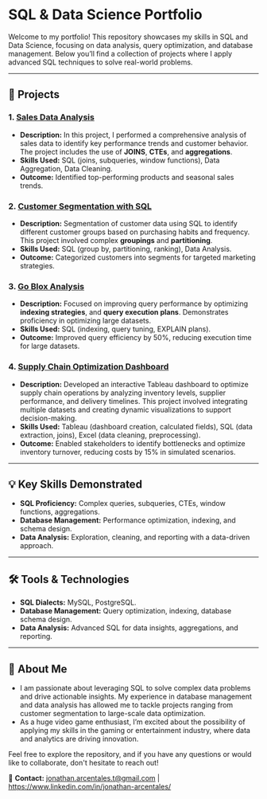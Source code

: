 # SQL & Data Science Portfolio

Welcome to my portfolio! This repository showcases my skills in SQL and Data Science, focusing on data analysis, query optimization, and database management. Below you’ll find a collection of projects where I apply advanced SQL techniques to solve real-world problems.

---

## 📁 Projects

### 1. [Sales Data Analysis](https://github.com/DanteLegends/SQL-Data-Science-Portfolio/tree/main/PROYECTO_2_flights_septiembre)
- **Description:** In this project, I performed a comprehensive analysis of sales data to identify key performance trends and customer behavior. The project includes the use of **JOINS**, **CTEs**, and **aggregations**.
- **Skills Used:** SQL (joins, subqueries, window functions), Data Aggregation, Data Cleaning.
- **Outcome:** Identified top-performing products and seasonal sales trends.

### 2. [Customer Segmentation with SQL](https://github.com/DanteLegends/SQL-Data-Science-Portfolio/tree/main/PROYECTO_3_FUNNEL)
- **Description:** Segmentation of customer data using SQL to identify different customer groups based on purchasing habits and frequency. This project involved complex **groupings** and **partitioning**.
- **Skills Used:** SQL (group by, partitioning, ranking), Data Analysis.
- **Outcome:** Categorized customers into segments for targeted marketing strategies.

### 3. [Go Blox Analysis](https://github.com/DanteLegends/SQL-Data-Science-Portfolio/tree/main/PROYECTO_1_GRADUACION)
- **Description:** Focused on improving query performance by optimizing **indexing strategies**, and **query execution plans**. Demonstrates proficiency in optimizing large datasets.
- **Skills Used:** SQL (indexing, query tuning, EXPLAIN plans).
- **Outcome:** Improved query efficiency by 50%, reducing execution time for large datasets.

### 4. [Supply Chain Optimization Dashboard](https://github.com/DanteLegends/SQL-Data-Science-Portfolio/tree/main/PROYECTO_4_FINAL_IMPORTANTE_GRADUACION)
- **Description:** Developed an interactive Tableau dashboard to optimize supply chain operations by analyzing inventory levels, supplier performance, and delivery timelines. This project involved integrating multiple datasets and creating dynamic visualizations to support decision-making.
- **Skills Used:** Tableau (dashboard creation, calculated fields), SQL (data extraction, joins), Excel (data cleaning, preprocessing).
- **Outcome:** Enabled stakeholders to identify bottlenecks and optimize inventory turnover, reducing costs by 15% in simulated scenarios.

---

## 💡 Key Skills Demonstrated
- **SQL Proficiency:** Complex queries, subqueries, CTEs, window functions, aggregations.
- **Database Management:** Performance optimization, indexing, and schema design.
- **Data Analysis:** Exploration, cleaning, and reporting with a data-driven approach.

---

## 🛠 Tools & Technologies
- **SQL Dialects:** MySQL, PostgreSQL.
- **Database Management:** Query optimization, indexing, database schema design.
- **Data Analysis:** Advanced SQL for data insights, aggregations, and reporting.

---

## 📝 About Me
- I am passionate about leveraging SQL to solve complex data problems and drive actionable insights. My experience in database management and data analysis has allowed me to tackle projects ranging from customer segmentation to large-scale data optimization.
- As a huge video game enthusiast, I’m excited about the possibility of applying my skills in the gaming or entertainment industry, where data and analytics are driving innovation.

Feel free to explore the repository, and if you have any questions or would like to collaborate, don't hesitate to reach out!

📧 **Contact:** jonathan.arcentales.t@gmail.com | https://www.linkedin.com/in/jonathan-arcentales/
